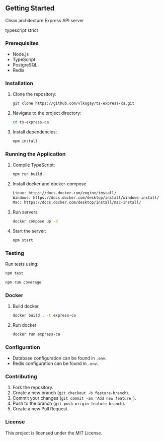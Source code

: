 ## Getting Started

Clean architecture Express API server

typescript strict

### Prerequisites

- Node.js
- TypeScript
- PostgreSQL
- Redis

### Installation

1. Clone the repository:
   ```sh
   git clone https://github.com/vlkogay/ts-express-ca.git
   ```
2. Navigate to the project directory:
   ```sh
   cd ts-express-ca
   ```
3. Install dependencies:
   ```sh
   npm install
   ```

### Running the Application

1. Compile TypeScript:
   ```sh
   npm run build
   ```
2. Install docker and docker-compose
   ```sh
   Linux: https://docs.docker.com/engine/install/
   Windows: https://docs.docker.com/desktop/install/windows-install/
   Mac: https://docs.docker.com/desktop/install/mac-install/
   ```
3. Run servers
   ```sh
   docker compose up -d
   ```
4. Start the server:
   ```sh
   npm start
   ```

### Testing

Run tests using:

```sh
npm test
```

```sh
npm run coverage
```

### Docker

1. Build docker
   ```sh
   docker build . -t express-ca
   ```
2. Run docker
   ```sh
   docker run express-ca
   ```

### Configuration

- Database configuration can be found in `.env`.
- Redis configuration can be found in `.env`.

### Contributing

1. Fork the repository.
2. Create a new branch (`git checkout -b feature-branch`).
3. Commit your changes (`git commit -am 'Add new feature'`).
4. Push to the branch (`git push origin feature-branch`).
5. Create a new Pull Request.

### License

This project is licensed under the MIT License.
